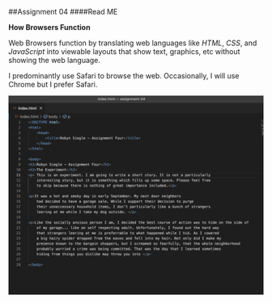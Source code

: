 ##Assignment 04
####Read ME

**How Browsers Function**

Web Browsers function by translating web languages like *HTML*, *CSS*, and *JavaScript* into viewable layouts that show text, graphics, etc without showing the web language.

I predominantly use Safari to browse the web. Occasionally, I will use Chrome but I prefer Safari.

![Screenshot from Tutorial](./images/screenshot4.jpg)